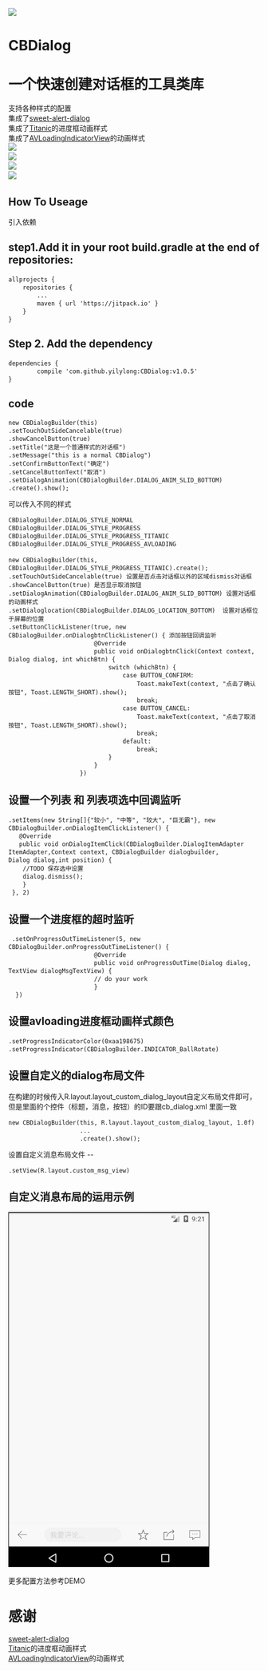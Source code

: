 [![](https://jitpack.io/v/yilylong/CBDialog.svg)](https://jitpack.io/#yilylong/CBDialog)
# CBDialog
一个快速创建对话框的工具类库
============
支持各种样式的配置<br/>
集成了[sweet-alert-dialog](https://github.com/pedant/sweet-alert-dialog)<br/>
集成了[Titanic](https://github.com/RomainPiel/Titanic)的进度框动画样式<br/>
集成了[AVLoadingIndicatorView](https://github.com/81813780/AVLoadingIndicatorView)的动画样式<br/>
<img src='/show_1.png'/><br/>
<img src='/show_2.png'/><br/>
<img src='/show_3.png'/><br/>
<img src='/GIF.gif'/>

How To Useage
---

引入依赖

step1.Add it in your root build.gradle at the end of repositories:
-
    allprojects {
		repositories {
			...
			maven { url 'https://jitpack.io' }
		}
	}

Step 2. Add the dependency
-
    dependencies {
	        compile 'com.github.yilylong:CBDialog:v1.0.5'
	}

    
code
--

    new CBDialogBuilder(this)
    .setTouchOutSideCancelable(true)
    .showCancelButton(true)
    .setTitle("这是一个普通样式的对话框")
    .setMessage("this is a normal CBDialog")
    .setConfirmButtonText("确定")
    .setCancelButtonText("取消")
    .setDialogAnimation(CBDialogBuilder.DIALOG_ANIM_SLID_BOTTOM)
    .create().show();  


可以传入不同的样式<br/>

    CBDialogBuilder.DIALOG_STYLE_NORMAL
    CBDialogBuilder.DIALOG_STYLE_PROGRESS
    CBDialogBuilder.DIALOG_STYLE_PROGRESS_TITANIC
    CBDialogBuilder.DIALOG_STYLE_PROGRESS_AVLOADING

    new CBDialogBuilder(this, CBDialogBuilder.DIALOG_STYLE_PROGRESS_TITANIC).create();
    .setTouchOutSideCancelable(true) 设置是否点击对话框以外的区域dismiss对话框  
    .showCancelButton(true) 是否显示取消按钮
    .setDialogAnimation(CBDialogBuilder.DIALOG_ANIM_SLID_BOTTOM) 设置对话框的动画样式 
    .setDialoglocation(CBDialogBuilder.DIALOG_LOCATION_BOTTOM)  设置对话框位于屏幕的位置
    .setButtonClickListener(true, new CBDialogBuilder.onDialogbtnClickListener() { 添加按钮回调监听
                            @Override
                            public void onDialogbtnClick(Context context, Dialog dialog, int whichBtn) {
                                switch (whichBtn) {
                                    case BUTTON_CONFIRM:
                                        Toast.makeText(context, "点击了确认按钮", Toast.LENGTH_SHORT).show();
                                        break;
                                    case BUTTON_CANCEL:
                                        Toast.makeText(context, "点击了取消按钮", Toast.LENGTH_SHORT).show();
                                        break;
                                    default:
                                        break;
                                }
                            }
                        })
                       
			
设置一个列表 和 列表项选中回调监听
--

    .setItems(new String[]{"较小", "中等", "较大", "巨无霸"}, new CBDialogBuilder.onDialogItemClickListener() {
       @Override
       public void onDialogItemClick(CBDialogBuilder.DialogItemAdapter ItemAdapter,Context context, CBDialogBuilder dialogbuilder,             Dialog dialog,int position) {
        //TODO 保存选中设置
        dialog.dismiss();
        }
     }, 2)

设置一个进度框的超时监听
--

     .setOnProgressOutTimeListener(5, new CBDialogBuilder.onProgressOutTimeListener() {
                            @Override
                            public void onProgressOutTime(Dialog dialog, TextView dialogMsgTextView) {
                            // do your work
                            }
      })
      
设置avloading进度框动画样式颜色
--

    .setProgressIndicatorColor(0xaa198675)
    .setProgressIndicator(CBDialogBuilder.INDICATOR_BallRotate)
 
 
设置自定义的dialog布局文件
-- 
在构建的时候传入R.layout.layout_custom_dialog_layout自定义布局文件即可，但是里面的个控件（标题，消息，按钮）的ID要跟cb_dialog.xml 里面一致<br/>

    new CBDialogBuilder(this, R.layout.layout_custom_dialog_layout, 1.0f)
                        ...
                        .create().show();   
 
 
设置自定义消息布局文件
--    
   
    .setView(R.layout.custom_msg_view)
 
自定义消息布局的运用示例
--
<img src='GIF2.gif'/>


更多配置方法参考DEMO

感谢
==
[sweet-alert-dialog](https://github.com/pedant/sweet-alert-dialog)<br/>
[Titanic](https://github.com/RomainPiel/Titanic)的进度框动画样式<br/>
[AVLoadingIndicatorView](https://github.com/81813780/AVLoadingIndicatorView)的动画样式<br/>

